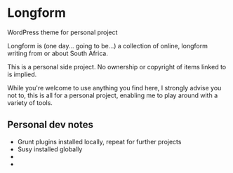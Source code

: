 # Longform
WordPress theme for personal project

Longform is (one day... going to be...) a collection of online, longform writing from or about South Africa.

This is a personal side project. No ownership or copyright of items linked to is implied.

While you're welcome to use anything you find here, I strongly advise you not to, this is all for a personal project, enabling me to play around with a variety of tools.

## Personal dev notes

<ul>
	<li>Grunt plugins installed locally, repeat for further projects</li>
	<li>Susy installed globally</li>
	<li></li>
	<li></li>			
</ul>

